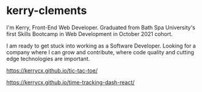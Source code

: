 # kerry-clements
I'm Kerry, Front-End Web Developer. 
Graduated from Bath Spa University's first Skills Bootcamp in Web Development in October 2021 cohort.

I am ready to get stuck into working as a Software Developer. Looking for a company where I can grow and contribute, where code quality and cutting edge technologies are important.

https://kerrycx.github.io/tic-tac-toe/

https://kerrycx.github.io/time-tracking-dash-react/
